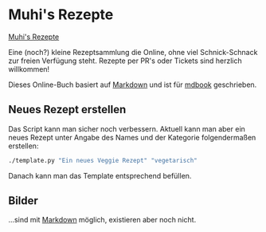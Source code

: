 # Muhi's Rezepte

[Muhi's Rezepte](https://www.muhis-rezepte.de)

Eine (noch?) kleine Rezeptsammlung die Online, ohne viel Schnick-Schnack zur freien Verfügung steht.
Rezepte per PR's oder Tickets sind herzlich willkommen!

Dieses Online-Buch basiert auf [Markdown](https://daringfireball.net/projects/markdown/) und ist für [mdbook](https://github.com/rust-lang/mdBook) geschrieben.

## Neues Rezept erstellen

Das Script kann man sicher noch verbessern. Aktuell kann man aber ein neues Rezept unter Angabe des Names und der Kategorie folgendermaßen erstellen:

```bash
./template.py "Ein neues Veggie Rezept" "vegetarisch"
```

Danach kann man das Template entsprechend befüllen.

## Bilder

...sind mit [Markdown](https://www.markdownguide.org/) möglich, existieren aber noch nicht.
